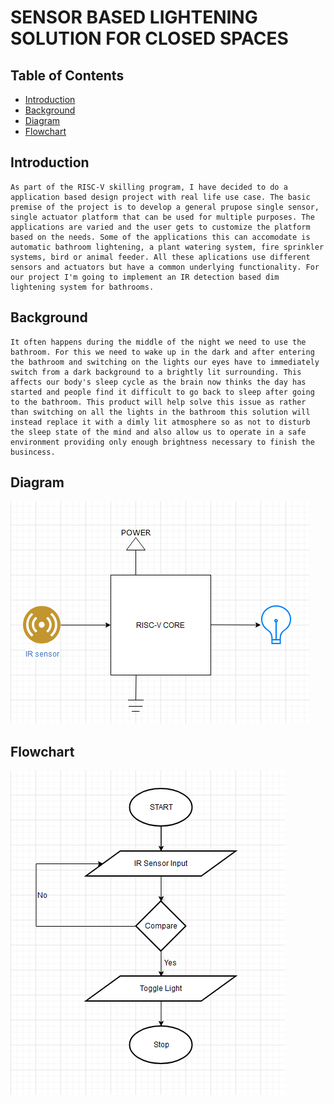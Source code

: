 # SENSOR BASED LIGHTENING SOLUTION FOR CLOSED SPACES

## Table of Contents
* [Introduction](#Introduction)
* [Background](#Background)
* [Diagram](#Diagram)
* [Flowchart](#Flowchat)

## Introduction

    As part of the RISC-V skilling program, I have decided to do a application based design project with real life use case. The basic premise of the project is to develop a general prupose single sensor, single actuator platform that can be used for multiple purposes. The applications are varied and the user gets to customize the platform based on the needs. Some of the applications this can accomodate is automatic bathroom lightening, a plant watering system, fire sprinkler systems, bird or animal feeder. All these aplications use different sensors and actuators but have a common underlying functionality. For our project I'm going to implement an IR detection based dim lightening system for bathrooms.

## Background

    It often happens during the middle of the night we need to use the bathroom. For this we need to wake up in the dark and after entering the bathroom and switching on the lights our eyes have to immediately switch from a dark background to a brightly lit surrounding. This affects our body's sleep cycle as the brain now thinks the day has started and people find it difficult to go back to sleep after going to the bathroom. This product will help solve this issue as rather than switching on all the lights in the bathroom this solution will instead replace it with a dimly lit atmosphere so as not to disturb the sleep state of the mind and also allow us to operate in a safe environment providing only enough brightness necessary to finish the busincess.

## Diagram

![IRdiagram.png](IRdiagram.png)

## Flowchart

![IRflowchart.png](IRflowchart.png) 
